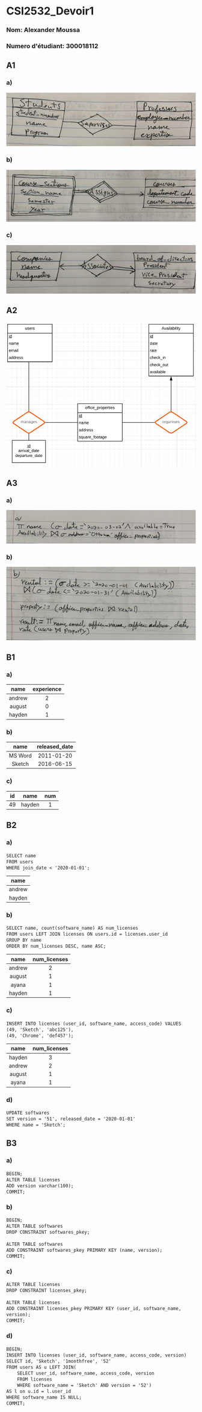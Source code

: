 # CSI2532_Devoir1
### Nom: Alexander Moussa
### Numero d'étudiant: 300018112

## A1
### a)
![A1.a)](A1a.jpg)

### b)
![A1.b)](A1b.jpg)

### c)
![A1.c)](A1c.jpg)

## A2
![A2)](A2.png)

## A3
### a)
![A3.a)](A3a.jpg)

### b)
![A3.b)](A3b.jpg)

## B1
### a)
| name   | experience |
|:------:|:----------:|
| andrew | 2          |
| august | 0          |
| hayden | 1          |

### b)
| name    | released_date |
|:-------:|:-------------:|
| MS Word | 2011-01-20    |
| Sketch  | 2016-06-15    |

### c)
| id | name   | num |
|:--:|:------:|:---:|
| 49 | hayden | 1   |

## B2
### a)
```
SELECT name
FROM users
WHERE join_date < '2020-01-01';
```

| name   |
|:------:|
| andrew |
| hayden |

### b)
```
SELECT name, count(software_name) AS num_licenses
FROM users LEFT JOIN licenses ON users.id = licenses.user_id
GROUP BY name
ORDER BY num_licenses DESC, name ASC;
```

|  name  | num_licenses |
|:------:|:------------:|
| andrew |       2      |
| august |       1      |
|  ayana |       1      |
| hayden |       1      |

### c)
```
INSERT INTO licenses (user_id, software_name, access_code) VALUES
(49, 'Sketch', 'abc125'),
(49, 'Chrome', 'def457');
```

|  name  | num_licenses |
|:------:|:------------:|
| hayden |       3      |
| andrew |       2      |
| august |       1      |
|  ayana |       1      |

### d)
```
UPDATE softwares
SET version = '51', released_date = '2020-01-01'
WHERE name = 'Sketch';
```

## B3
### a)
```
BEGIN;
ALTER TABLE licenses
ADD version varchar(100);
COMMIT;
```

### b)
```
BEGIN;
ALTER TABLE softwares
DROP CONSTRAINT softwares_pkey;

ALTER TABLE softwares
ADD CONSTRAINT softwares_pkey PRIMARY KEY (name, version);
COMMIT;
```

### c)
```
ALTER TABLE licenses
DROP CONSTRAINT licenses_pkey;

ALTER TABLE licenses
ADD CONSTRAINT licenses_pkey PRIMARY KEY (user_id, software_name, version);
COMMIT;
```

### d)
```
BEGIN;
INSERT INTO licenses (user_id, software_name, access_code, version) 
SELECT id, 'Sketch', '1monthfree', '52'
FROM users AS u LEFT JOIN(
	SELECT user_id, software_name, access_code, version 
	FROM licenses 
	WHERE software_name = 'Sketch' AND version = '52') 
AS l on u.id = l.user_id
WHERE software_name IS NULL;
COMMIT;
```






